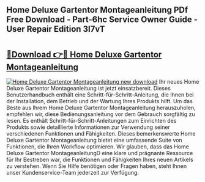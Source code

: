 ## Home Deluxe Gartentor Montageanleitung PDf Free Download - Part-6hc Service Owner Guide - User Repair Edition 3I7vT

# <h2><a href="http://df7btk0.blite.top/?on=Home+Deluxe+Gartentor+Montageanleitung">🔗Download 👉🔴 Home Deluxe Gartentor Montageanleitung</a></h2>

[![Home Deluxe Gartentor Montageanleitung new download](https://i.imgur.com/lujVjoI.png)](http://df7btk0.blite.top/?on=Home+Deluxe+Gartentor+Montageanleitung)
Ihr neues Home Deluxe Gartentor Montageanleitung ist jetzt einsatzbereit. Dieses Benutzerhandbuch enthält eine Schritt-für-Schritt-Anleitung, die Ihnen bei der Installation, dem Betrieb und der Wartung Ihres Produkts hilft. Um das Beste aus Ihrem Home Deluxe Gartentor Montageanleitung herauszuholen, empfehlen wir, diese Bedienungsanleitung vor dem Gebrauch sorgfältig zu lesen. Es enthält Schritt-für-Schritt-Anleitungen zum Einrichten des Produkts sowie detaillierte Informationen zur Verwendung seiner verschiedenen Funktionen und Fähigkeiten. Dieses bemerkenswerte Home Deluxe Gartentor Montageanleitung bietet eine umfassende Suite von Funktionen, die Ihren Workflow optimieren. Wir glauben, dass das Home Deluxe Gartentor MontageanleitungD eine klare und prägnante Ressource für Ihr Bestreben war, die Funktionen und Fähigkeiten Ihres neuen Artikels zu verstehen. Wenn Sie Hilfe benötigen oder Fragen haben, steht Ihnen unser Kundenservice-Team jederzeit zur Verfügung.
